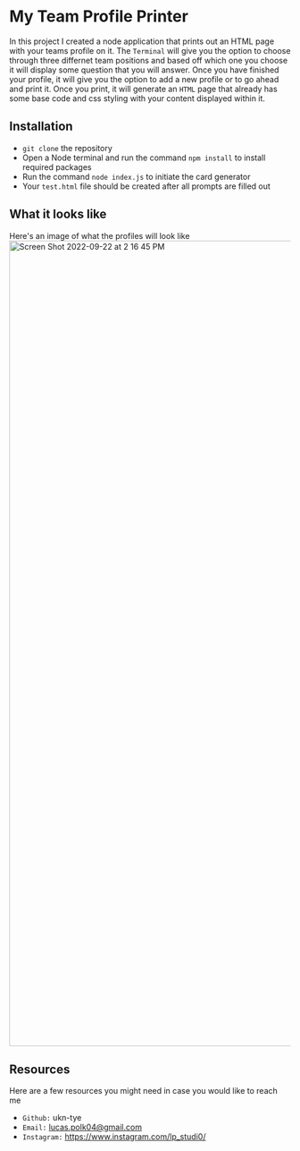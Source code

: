 # My Team Profile Printer
In this project I created a node application that prints out an HTML page with your teams profile on it. The ``Terminal`` will give you the option to choose through three differnet team positions and based off which one you choose it will display some question that you will answer. Once you have finished your profile, it will give you the option to add a new profile or to go ahead and print it. Once you print, it will generate an ``HTML`` page that already has some base code and css styling with your content displayed within it.

## Installation
* ``git clone`` the repository
* Open a Node terminal and run the command ``npm install`` to install required packages
* Run the command ``node index.js`` to initiate the card generator
* Your ``test.html`` file should be created after all prompts are filled out

## What it looks like
Here's an image of what the profiles will look like
<img width="1440" alt="Screen Shot 2022-09-22 at 2 16 45 PM" src="https://user-images.githubusercontent.com/107882232/191832504-68ea83fa-823b-4110-93bc-cc920e34cb04.png">

## Resources 
Here are a few resources you might need in case you would like to reach me
* ``Github:`` ukn-tye
* ``Email:`` lucas.polk04@gmail.com
* ``Instagram:`` https://www.instagram.com/lp_studi0/
